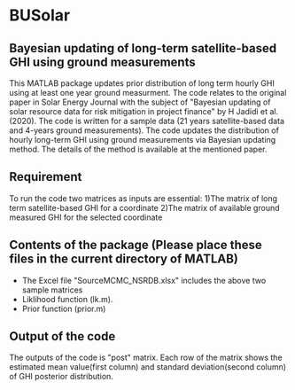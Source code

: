 # BUSolar 
## Bayesian updating of long-term satellite-based GHI using ground measurements
This MATLAB package updates prior distribution of long term hourly GHI using at least one year ground measurment. The code relates to the original paper in Solar Energy Journal with the subject of "Bayesian updating of solar resource data for risk mitigation in project finance" by H Jadidi et al.(2020).
The code is written for a sample data (21 years satellite-based data and 4-years ground measurements). The code updates the distribution of hourly long-term GHI using ground measurements via Bayesian updating method. The details of the method is available at the mentioned paper. 
## Requirement
To run the code two matrices as inputs are essential:
1)The matrix of long term satellite-based GHI for a coordinate 
2)The matrix of available ground measured GHI for the selected coordinate  
## Contents of the package (Please place these files in the current directory of MATLAB)
- The Excel file "SourceMCMC_NSRDB.xlsx" includes the above two sample matrices
- Liklihood function (lk.m). 
- Prior function (prior.m)
## Output of the code
The outputs of the code is "post" matrix. Each row of the matrix shows the estimated mean value(first column) and standard deviation(second column) of GHI posterior distribution.
